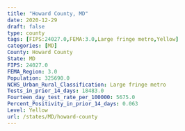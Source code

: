 ```yaml
---
title: "Howard County, MD"
date: 2020-12-29
draft: false
type: county
tags: [FIPS:24027.0,FEMA:3.0,Large fringe metro,Yellow]
categories: [MD]
County: Howard County
State: MD
FIPS: 24027.0
FEMA_Region: 3.0
Population: 325690.0
NCHS_Urban_Rural_Classification: Large fringe metro
Tests_in_prior_14_days: 18483.0
Fourteen_day_test_rate_per_100000: 5675.0
Percent_Positivity_in_prior_14_days: 0.063
Level: Yellow
url: /states/MD/howard-county
---
```



